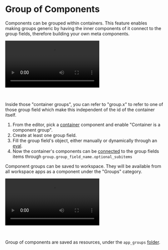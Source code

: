 # Group of Components

Components can be grouped within containers. This feature enables making groups generic by having the inner components of it connect to the group fields, therefore building your own meta components.

<video
    className="border-2 rounded-xl object-cover w-full h-full dark:border-gray-800"
    autoPlay
    controls
    id="main-video"
    src="/videos/group_of_components.mp4"
/>

<br/>

Inside those "container groups", you can refer to "group.x" to refer to one of those group field which make this independent of the id of the container itself.

1. From the editor, pick a [container](../4_app_configuration_settings/container.mdx) component and enable "Container is a component group".
2. Create at least one group field.
3. Fill the group field's object, either manually or dynamically through an [eval](../3_app-runnable-panel.mdx#evals).
4. Now the container's components can be [connected](../2_outputs.md#connecting-inputs) to the group fields items through `group.group_field_name.optional_subitems`

Component groups can be saved to workspace. They will be available from all workspace apps as a component under the "Groups" category.

<video
    className="border-2 rounded-xl object-cover w-full h-full dark:border-gray-800"
    autoPlay
    controls
    src="/videos/save_component_group.mp4"
/>

<br/>

Group of components are saved as resources, under the `app_groups` [folder](../../core_concepts/8_groups_and_folders/index.mdx).